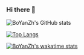 ### Hi there 👋

<!--
**BoYanZh/BoYanZh** is a ✨ _special_ ✨ repository because its `README.md` (this file) appears on your GitHub profile.

Here are some ideas to get you started:

- 🔭 I’m currently working on ...
- 🌱 I’m currently learning ...
- 👯 I’m looking to collaborate on ...
- 🤔 I’m looking for help with ...
- 💬 Ask me about ...
- 📫 How to reach me: ...
- 😄 Pronouns: ...
- ⚡ Fun fact: ...
-->

![BoYanZh's GitHub stats](https://github-readme-stats.vercel.app/api?username=BoYanZh&show_icons=true&theme=dark)

[![Top Langs](https://github-readme-stats.vercel.app/api/top-langs/?username=BoYanZh&layout=compact&theme=dark)](https://github.com/anuraghazra/github-readme-stats)

[![BoYanZh's wakatime stats](https://github-readme-stats.vercel.app/api/wakatime?username=BoYanZh&layout=compact&theme=dark)](https://github.com/anuraghazra/github-readme-stats)
